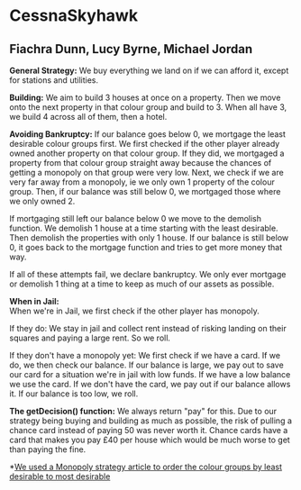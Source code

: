 # CessnaSkyhawk

**Fiachra Dunn, Lucy Byrne, Michael Jordan**
---
**General Strategy:**
We buy everything we land on if we can afford it, except for stations and utilities.	

**Building:**
We aim to build 3 houses at once on a property. Then we move onto the next property in that colour group and build to 3. When all have 3, we build 4 across all of them, then a hotel.

**Avoiding Bankruptcy:**
If our balance goes below 0, we mortgage the least desirable colour groups first. We first checked if the other 	player already owned another property on that colour group.
If they did, we mortgaged a property from that colour group straight away because the chances of getting a monopoly on that group were very low.
Next, we check if we are very far away from a monopoly, ie we only own 1 property of the colour group. 
Then, if our balance was still below 0, we mortgaged those where we only owned 2.

If mortgaging still left our balance below 0 we move to the demolish function. 
We demolish 1 house at a time starting with the least desirable.
Then demolish the properties with only 1 house.
If our balance is still below 0, it goes back to the mortgage function and tries to get more money that 	way. 

If all of these attempts fail, we declare bankruptcy.
We only ever mortgage or demolish 1 thing at a time to keep as much of our assets as possible.

**When in Jail:**	
When we're in Jail, we first check if the other player has monopoly. 

If they do: 
We stay in jail and collect rent instead of risking landing on their squares and paying a large rent. So we roll.

If they don't have a monopoly yet:
We first check if we have a card.
If we do, we then check our balance. If our balance is large, we pay out to save our card for a situation we're in jail with low funds.
If we have a low balance we use the card.
If we don't have the card, we pay out if our balance allows it. 
If our balance is too low, we roll.

**The getDecision() function:**
We always return "pay" for this.
Due to our strategy being buying and building as much as possible, the risk of pulling a chance card instead of paying 50 was never worth it.
Chance cards have a card that makes you pay £40 per house which would be much worse to get than paying the fine.
	
*[We used a Monopoly strategy article to order the colour groups by least desirable to most desirable](http://www.retroactive-vintage-games.com/games-articles/monopoly-best-property-groups.asp)
